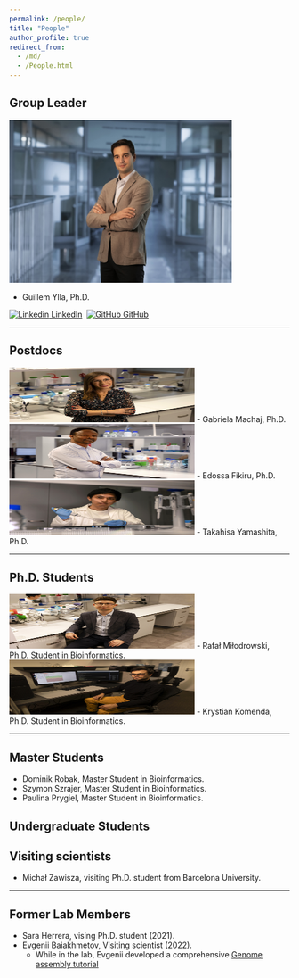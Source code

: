 ```yaml
---
permalink: /people/
title: "People"
author_profile: true
redirect_from: 
  - /md/
  - /People.html
---
```



## Group Leader


<img src="../images/3W5A9340_smal.jpg" alt="Ylla" width="400" height="292"/>

- Guillem Ylla, Ph.D.


[![Linkedin](https://i.stack.imgur.com/gVE0j.png) LinkedIn](https://www.linkedin.com/in/gylla)&nbsp;
[![GitHub](https://i.stack.imgur.com/tskMh.png) GitHub](https://github.com/guillemylla)

---

## Postdocs

<img src="../images/Gabriela.jpg" alt="Ylla" width="333" height="98"/>
- Gabriela Machaj, Ph.D.

<img src="../images/Edossa.jpg" alt="Ylla" width="333" height="98"/>
- Edossa Fikiru, Ph.D.

<img src="../images/3W5A9852 small.jpg" alt="Ylla" width="333" height="98"/>
- Takahisa Yamashita, Ph.D.


---

## Ph.D. Students


<img src="../images/3W5A9729 small.jpg" alt="Ylla" width="333" height="98"/>
- Rafał Miłodrowski, Ph.D. Student in Bioinformatics.

<img src="../images/3W5A9661 small.jpg" alt="Ylla" width="333" height="98"/>
- Krystian Komenda, Ph.D. Student in Bioinformatics.


---

## Master Students

- Dominik Robak, Master Student in Bioinformatics.
- Szymon Szrajer, Master Student in Bioinformatics.
- Paulina Prygiel, Master Student in Bioinformatics.

## Undergraduate Students


## Visiting scientists

- Michał Zawisza, visiting Ph.D. student from Barcelona University.


---


## Former Lab Members

- Sara Herrera, vising Ph.D. student (2021).
- Evgenii Baiakhmetov,  Visiting scientist (2022).
  * While in the lab, Evgenii developed a comprehensive [Genome assembly tutorial ]( https://niwdoog.github.io/Genome_Assembly_Long_Reads_Hi-C/)

